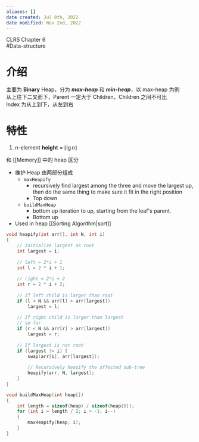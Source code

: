 ```yaml
---
aliases: []
date created: Jul 8th, 2022
date modified: Nov 2nd, 2022
---
```

CLRS Chapter 6  
#Data-structure

# 介绍
主要为 **Binary** Heap，分为 ***max-heap*** 和 ***min-heap***，以 max-heap 为例  
从上往下二叉而下，Parent 一定大于 Children，Children 之间不可比  
Index 为从上到下，从左到右

# 特性
1. n-element **height** = $\lfloor{\lg n}\rfloor$

和 [[Memory]] 中的 heap 区分
- 维护 Heap 由两部分组成
	 - `maxHeapify`
		 - recursively find largest among the three and move the largest up, then do the same thing to make sure it fit in the right position
		 - Top down 
	 - `buildMaxHeap`
		- bottom up iteration to up, starting from the leaf's parent.
		- Bottom up
- Used in heap [[Sorting Algorithm|sort]]


```cpp
void heapify(int arr[], int N, int i)
{
    // Initialize largest as root
    int largest = i;
 
    // left = 2*i + 1
    int l = 2 * i + 1;
 
    // right = 2*i + 2
    int r = 2 * i + 2;
 
    // If left child is larger than root
    if (l < N && arr[l] > arr[largest])
        largest = l;
 
    // If right child is larger than largest
    // so far
    if (r < N && arr[r] > arr[largest])
        largest = r;
 
    // If largest is not root
    if (largest != i) {
        swap(arr[i], arr[largest]);
 
        // Recursively heapify the affected sub-tree
        heapify(arr, N, largest);
    }
}

void buildMaxHeap(int heap[])
{
	int length = sizeof(heap) / sizeof(heap[0]);
	for (int i = length / 2; i > -1; i--)
	{
		maxHeapify(heap, i);
	}
}
```
